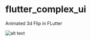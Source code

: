 # flutter_complex_ui



Animated 3d Flip in FLutter

![alt text](https://rrtutors.com/uploads/langpostimg/flutter-complex-ui.png)
